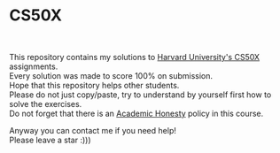 <h1>CS50X</h1>

<br>

<p>
  This repository contains my solutions to <a href="https://cs50.harvard.edu/x/2021/">Harvard University's CS50X</a> assignments.
<br>
  Every solution was made to score 100% on submission.
<br>
  Hope that this repository helps other students.
<br>
  Please do not just copy/paste, try to understand by yourself first how to solve the exercises.
<br>
  Do not forget that there is an <a href="https://docs.cs50.net/2016/fall/syllabus/cs50.html#academic-honesty">Academic Honesty</a> policy in this course.
</p>
<p>
  Anyway you can contact me if you need help!
<br>
  Please leave a star :)))
</p>
